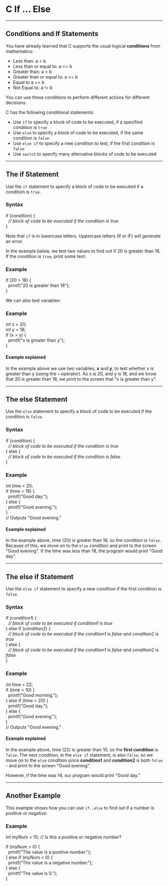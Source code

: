 # C If ... Else



___

## Conditions and If Statements

You have already learned that C supports the usual logical **conditions** from mathematics:

-   Less than: a < b
-   Less than or equal to: a <= b
-   Greater than: a > b
-   Greater than or equal to: a >= b
-   Equal to a == b
-   Not Equal to: a != b

You can use these conditions to perform different actions for different decisions.

C has the following conditional statements:

-   Use `if` to specify a block of code to be executed, if a specified condition is `true`
-   Use `else` to specify a block of code to be executed, if the same condition is `false`
-   Use `else if` to specify a new condition to test, if the first condition is `false`
-   Use `switch` to specify many alternative blocks of code to be executed

___

## The if Statement

Use the `if` statement to specify a block of code to be executed if a condition is `true`.

### Syntax

if (_condition_) {  
  _// block of code to be executed if the condition is true_  
}  

Note that `if` is in lowercase letters. Uppercase letters (If or IF) will generate an error.

In the example below, we test two values to find out if 20 is greater than 18. If the condition is `true`, print some text:

### Example

if (20 > 18) {  
  printf("20 is greater than 18");  
}



We can also test variables:

### Example

int x = 20;  
int y = 18;  
if (x > y) {  
  printf("x is greater than y");  
}



#### Example explained

In the example above we use two variables, **x** and **y**, to test whether x is greater than y (using the `>` operator). As x is 20, and y is 18, and we know that 20 is greater than 18, we print to the screen that "x is greater than y".

___

## The else Statement

Use the `else` statement to specify a block of code to be executed if the condition is `false`.

### Syntax

if (_condition_) {  
  _// block of code to be executed if the condition is true_  
} else {  
  _// block of code to be executed if the condition is false_  
}  

### Example

int time = 20;  
if (time < 18) {  
  printf("Good day.");  
} else {  
  printf("Good evening.");  
}  
// Outputs "Good evening."



#### Example explained

In the example above, time (20) is greater than 18, so the condition is `false`. Because of this, we move on to the `else` condition and print to the screen "Good evening". If the time was less than 18, the program would print "Good day".

___

## The else if Statement

Use the `else if` statement to specify a new condition if the first condition is `false`.

### Syntax

if (_condition1_) {  
  _// block of code to be executed if condition1 is true_  
} else if (_condition2_) {  
  _// block of code to be executed if the condition1 is false and condition2 is true_  
} else {  
  _// block of code to be executed if the condition1 is false and condition2 is false_  
}  

### Example

int time = 22;  
if (time < 10) {  
  printf("Good morning.");  
} else if (time < 20) {  
  printf("Good day.");  
} else {  
  printf("Good evening.");  
}  
// Outputs "Good evening."


#### Example explained

In the example above, time (22) is greater than 10, so the **first condition** is `false`. The next condition, in the `else if` statement, is also `false`, so we move on to the `else` condition since **condition1** and **condition2** is both `false` - and print to the screen "Good evening".

However, if the time was 14, our program would print "Good day."

___

## Another Example

This example shows how you can use `if..else` to find out if a number is positive or negative:

### Example

int myNum = 10; // Is this a positive or negative number?  
  
if (myNum > 0) {  
  printf("The value is a positive number.");  
} else if (myNum < 0) {  
  printf("The value is a negative number.");  
} else {  
  printf("The value is 0.");  
}
